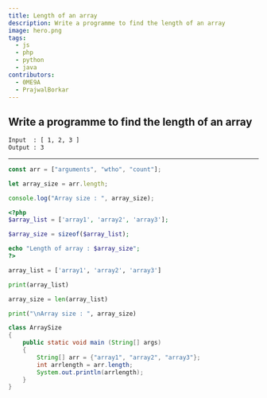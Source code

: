 ```yaml
---
title: Length of an array
description: Write a programme to find the length of an array
image: hero.png
tags:
  - js
  - php
  - python
  - java
contributors:
  - 0ME9A
  - PrajwalBorkar
---
```


## Write a programme to find the length of an array

```txt
Input  : [ 1, 2, 3 ]
Output : 3
```

---

<CodeBlock>

```javascript
const arr = ["arguments", "wtho", "count"];

let array_size = arr.length;

console.log("Array size : ", array_size);
```

```php
<?php
$array_list = ['array1', 'array2', 'array3'];

$array_size = sizeof($array_list);

echo "Length of array : $array_size";
?>
```

```python
array_list = ['array1', 'array2', 'array3']

print(array_list)

array_size = len(array_list)

print("\nArray size : ", array_size)
```
```java
class ArraySize
{
	public static void main (String[] args)
	{
		String[] arr = {"array1", "array2", "array3"};
		int arrlength = arr.length;
		System.out.println(arrlength);
	}
}

  
```  
</CodeBlock>
